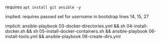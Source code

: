 requires `apt install git ansible -y`

implied: requires passwd set for *username* in bootstrap lines 14, 15, 27

implicit: ansible-playbook 03-docker-directories.yml && sh 04-install-docker.sh && sh 05-install-docker-containers.sh && ansible-playbook 06-install-tools.yml && ansible-playbook 08-create-dirs.yml


